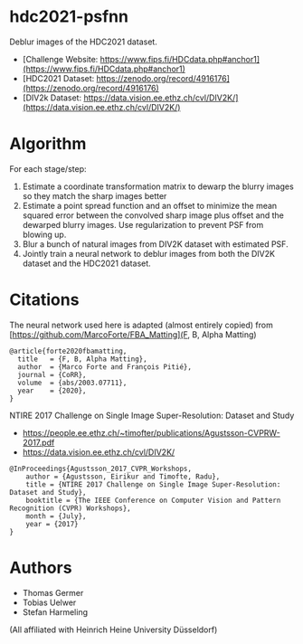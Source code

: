 # hdc2021-psfnn
Deblur images of the HDC2021 dataset.

* [Challenge Website: https://www.fips.fi/HDCdata.php#anchor1](https://www.fips.fi/HDCdata.php#anchor1)
* [HDC2021 Dataset: https://zenodo.org/record/4916176](https://zenodo.org/record/4916176)
* [DIV2k Dataset: https://data.vision.ee.ethz.ch/cvl/DIV2K/](https://data.vision.ee.ethz.ch/cvl/DIV2K/)

# Algorithm

For each stage/step:

1. Estimate a coordinate transformation matrix to dewarp the blurry images so they match the sharp images better
2. Estimate a point spread function and an offset to minimize the mean squared error between the convolved sharp image plus offset and the dewarped blurry images. Use regularization to prevent PSF from blowing up.
3. Blur a bunch of natural images from DIV2K dataset with estimated PSF.
4. Jointly train a neural network to deblur images from both the DIV2K dataset and the HDC2021 dataset.

# Citations

The neural network used here is adapted (almost entirely copied) from [https://github.com/MarcoForte/FBA_Matting](F, B, Alpha Matting)

```
@article{forte2020fbamatting,
  title   = {F, B, Alpha Matting},
  author  = {Marco Forte and François Pitié},
  journal = {CoRR},
  volume  = {abs/2003.07711},
  year    = {2020},
}
```

NTIRE 2017 Challenge on Single Image Super-Resolution: Dataset and Study

* https://people.ee.ethz.ch/~timofter/publications/Agustsson-CVPRW-2017.pdf
* https://data.vision.ee.ethz.ch/cvl/DIV2K/

```
@InProceedings{Agustsson_2017_CVPR_Workshops,
	author = {Agustsson, Eirikur and Timofte, Radu},
	title = {NTIRE 2017 Challenge on Single Image Super-Resolution: Dataset and Study},
	booktitle = {The IEEE Conference on Computer Vision and Pattern Recognition (CVPR) Workshops},
	month = {July},
	year = {2017}
}
```

# Authors

* Thomas Germer
* Tobias Uelwer
* Stefan Harmeling

(All affiliated with Heinrich Heine University Düsseldorf)
